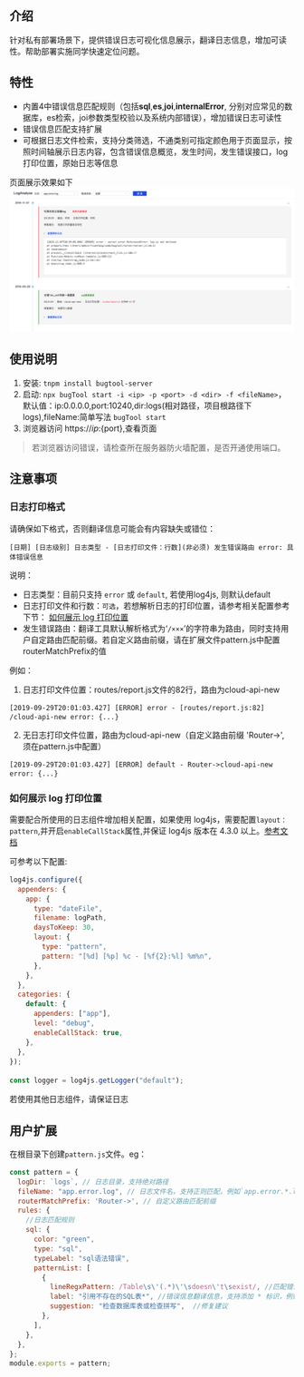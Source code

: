 ## 介绍

针对私有部署场景下，提供错误日志可视化信息展示，翻译日志信息，增加可读性。帮助部署实施同学快速定位问题。

## 特性

- 内置4中错误信息匹配规则（包括**sql**,**es**,**joi**,**internalError**, 分别对应常见的数据库，es检索，joi参数类型校验以及系统内部错误），增加错误日志可读性
- 错误信息匹配支持扩展
- 可根据日志文件检索，支持分类筛选，不通类别可指定颜色用于页面显示，按照时间轴展示日志内容，包含错误信息概览，发生时间，发生错误接口，log打印位置，原始日志等信息

页面展示效果如下
![image](https://github.com/shirleyYing/bugtool-server/blob/master/server/assets/example.png)

## 使用说明

1. 安装: `tnpm install bugtool-server`
2. 启动: `npx bugTool start -i <ip> -p <port> -d <dir> -f <fileName>`，
默认值：ip:0.0.0.0,port:10240,dir:logs(相对路径，项目根路径下logs),fileName:简单写法 `bugTool start` 
3. 浏览器访问 https://${ip}:${port},查看页面

> 若浏览器访问错误，请检查所在服务器防火墙配置，是否开通使用端口。

## 注意事项

### 日志打印格式
请确保如下格式，否则翻译信息可能会有内容缺失或错位：
```
[日期] [日志级别] 日志类型 - [日志打印文件：行数](非必须) 发生错误路由 error: 具体错误信息
```
说明：
- 日志类型：目前只支持 `error` 或 `default`, 若使用log4js, 则默认default
- 日志打印文件和行数：`可选`，若想解析日志的打印位置，请参考相关配置参考下节： [如何展示 log 打印位置](#jump)
- 发生错误路由：翻译工具默认解析格式为‘`/×××`’的字符串为路由，同时支持用户自定路由匹配前缀。若自定义路由前缀，请在扩展文件pattern.js中配置routerMatchPrefix的值

例如：

1. 日志打印文件位置：routes/report.js文件的82行，路由为cloud-api-new
```
[2019-09-29T20:01:03.427] [ERROR] error - [routes/report.js:82] /cloud-api-new error: {...}  
```
2. 无日志打印文件位置，路由为cloud-api-new（自定义路由前缀 'Router->', 须在pattern.js中配置）
```
[2019-09-29T20:01:03.427] [ERROR] default - Router->cloud-api-new error: {...} 
```


### <span id="jump">如何展示 log 打印位置</span>

需要配合所使用的日志组件增加相关配置，如果使用 log4js，需要配置`layout：pattern`,并开启`enableCallStack`属性,并保证 log4js 版本在 4.3.0 以上。[参考文档](https://github.com/log4js-node/log4js-node/blob/master/docs/layouts.md#pattern)

可参考以下配置:

```js
log4js.configure({
  appenders: {
    app: {
      type: "dateFile",
      filename: logPath,
      daysToKeep: 30,
      layout: {
        type: "pattern",
        pattern: "[%d] [%p] %c - [%f{2}:%l] %m%n",
      },
    },
  },
  categories: {
    default: {
      appenders: ["app"],
      level: "debug",
      enableCallStack: true,
    },
  },
});

const logger = log4js.getLogger("default");
```
若使用其他日志组件，请保证日志
## 用户扩展

在根目录下创建`pattern.js`文件。eg：

```js
const pattern = {
  logDir: `logs`, // 日志目录，支持绝对路径
  fileName: "app.error.log", // 日志文件名，支持正则匹配，例如`app.error.*.log`
  routerMatchPrefix: 'Router->', // 自定义路由匹配前缀
  rules: {
    //日志匹配规则
    sql: {
      color: "green",
      type: "sql",
      typeLabel: "sql语法错误",
      patternList: [
        {
          lineRegxPattern: /Table\s\'(.*)\'\sdoesn\'t\sexist/, //匹配错误信息正则表达式
          label: "引用不存在的SQL表*", //错误信息翻译信息，支持添加 * 标识，例如 Table user doesn't exist。可翻译为引用不存在的SQL表user
          suggestion: "检查数据库表或检查拼写",  //修复建议
        },
      ],
    },
  },
};
module.exports = pattern;
```
